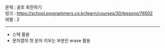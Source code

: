문제 : 괄호 회전하기
<br>
링크 : https://school.programmers.co.kr/learn/courses/30/lessons/76502
<br>
레벨 : 2

---

- 스택 활용
- 문자열의 첫 문자 지우는 부분은 erase 활용